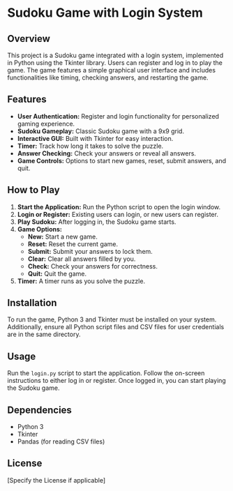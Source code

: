 
# Sudoku Game with Login System

## Overview
This project is a Sudoku game integrated with a login system, implemented in Python using the Tkinter library. Users can register and log in to play the game. The game features a simple graphical user interface and includes functionalities like timing, checking answers, and restarting the game.

## Features
- **User Authentication:** Register and login functionality for personalized gaming experience.
- **Sudoku Gameplay:** Classic Sudoku game with a 9x9 grid.
- **Interactive GUI:** Built with Tkinter for easy interaction.
- **Timer:** Track how long it takes to solve the puzzle.
- **Answer Checking:** Check your answers or reveal all answers.
- **Game Controls:** Options to start new games, reset, submit answers, and quit.

## How to Play
1. **Start the Application:** Run the Python script to open the login window.
2. **Login or Register:** Existing users can login, or new users can register.
3. **Play Sudoku:** After logging in, the Sudoku game starts.
4. **Game Options:**
   - **New:** Start a new game.
   - **Reset:** Reset the current game.
   - **Submit:** Submit your answers to lock them.
   - **Clear:** Clear all answers filled by you.
   - **Check:** Check your answers for correctness.
   - **Quit:** Quit the game.
5. **Timer:** A timer runs as you solve the puzzle.

## Installation
To run the game, Python 3 and Tkinter must be installed on your system. Additionally, ensure all Python script files and CSV files for user credentials are in the same directory.

## Usage
Run the `login.py` script to start the application. Follow the on-screen instructions to either log in or register. Once logged in, you can start playing the Sudoku game.

## Dependencies
- Python 3
- Tkinter
- Pandas (for reading CSV files)

## License
[Specify the License if applicable]
